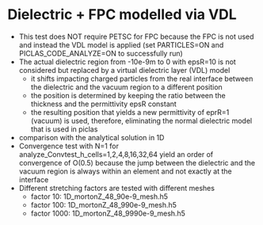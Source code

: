 # Dielectric + FPC modelled via VDL
- This test does NOT require PETSC for FPC because the FPC is not used and instead the VDL model is applied (set PARTICLES=ON and PICLAS_CODE_ANALYZE=ON to successfully run)
- The actual dielectric region from -10e-9m to 0 with epsR=10 is not considered but replaced by a virtual dielectric layer (VDL)
  model
  - it shifts impacting charged particles from the real interface between the dielectric and the vacuum region to a different position
  - the position is determined by keeping the ratio between the thickness and the permittivity epsR constant
  - the resulting position that yields a new permittivity of eprR=1 (vacuum) is used, therefore, eliminating the normal dielectric
    model that is used in piclas
- comparison with the analytical solution in 1D
- Convergence test with N=1 for analyze_Convtest_h_cells=1,2,4,8,16,32,64 yield an order of convergence of O(0.5) because the jump
  between the dielectric and the vacuum region is always within an element and not exactly at the interface
- Different stretching factors are tested with different meshes
  - factor 10: 1D_mortonZ_48_90e-9_mesh.h5
  - factor 100: 1D_mortonZ_48_990e-9_mesh.h5
  - factor 1000: 1D_mortonZ_48_9990e-9_mesh.h5
